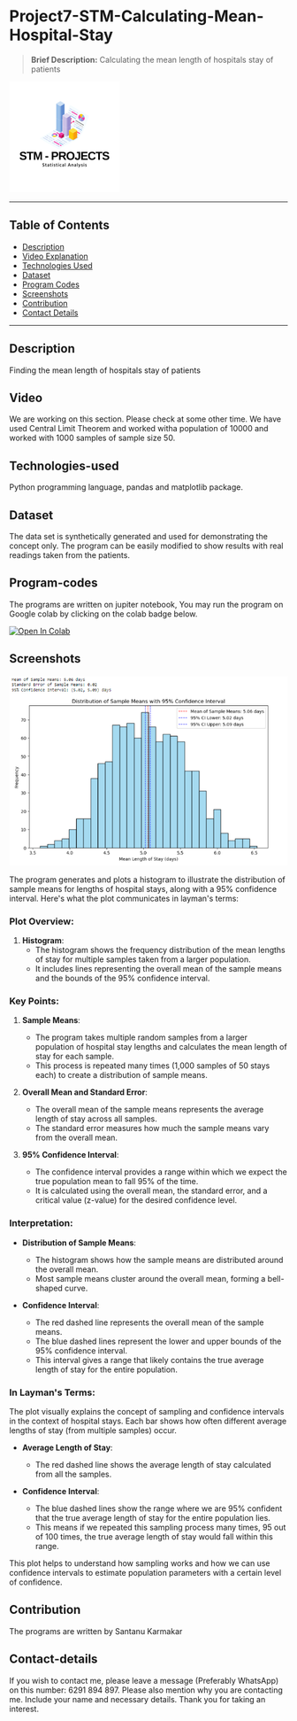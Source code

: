 # Project7-STM-Calculating-Mean-Hospital-Stay
> **Brief Description:** Calculating the mean length of hospitals stay of patients

![Project Logo](STMProjects.png)

---

## Table of Contents

- [Description](#description)
- [Video Explanation](#video)
- [Technologies Used](#technologies-used)
- [Dataset](#dataset)
- [Program Codes ](#program-codes)
- [Screenshots](#screenshots)
- [Contribution](#contributipn)
- [Contact Details](#contact-details)

---

## Description

Finding the mean length of hospitals stay of patients

## Video
<!--
[![Watch the video](https://img.youtube.com/vi/tbd/hqdefault.jpg)](https://www.youtube.com/watch?v=tbd) 
-->

We are working on this section. Please check at some other time. We have used Central Limit Theorem and worked witha population of 10000 and worked with 1000 samples of sample size 50.

## Technologies-used

Python programming language, pandas and matplotlib package.

## Dataset

The data set is synthetically generated and used for demonstrating the concept only. The program can be easily modified to show results with real readings taken from the patients.

## Program-codes

The programs are written on jupiter notebook, You may run the program on Google colab by clicking on the colab badge below.

[![Open In Colab](https://colab.research.google.com/assets/colab-badge.svg)](https://colab.research.google.com/github/fromsantanu/Project7-STM-Calculating-Mean-Hospital-Stay/blob/main/Project7-STM-Calculating-Mean-Hospital-Stay.ipynb)

## Screenshots

![Program Output](output.png)

The program generates and plots a histogram to illustrate the distribution of sample means for lengths of hospital stays, along with a 95% confidence interval. Here's what the plot communicates in layman's terms:

### Plot Overview:
1. **Histogram**:
   - The histogram shows the frequency distribution of the mean lengths of stay for multiple samples taken from a larger population.
   - It includes lines representing the overall mean of the sample means and the bounds of the 95% confidence interval.

### Key Points:
1. **Sample Means**:
   - The program takes multiple random samples from a larger population of hospital stay lengths and calculates the mean length of stay for each sample.
   - This process is repeated many times (1,000 samples of 50 stays each) to create a distribution of sample means.

2. **Overall Mean and Standard Error**:
   - The overall mean of the sample means represents the average length of stay across all samples.
   - The standard error measures how much the sample means vary from the overall mean.

3. **95% Confidence Interval**:
   - The confidence interval provides a range within which we expect the true population mean to fall 95% of the time.
   - It is calculated using the overall mean, the standard error, and a critical value (z-value) for the desired confidence level.

### Interpretation:
- **Distribution of Sample Means**:
  - The histogram shows how the sample means are distributed around the overall mean.
  - Most sample means cluster around the overall mean, forming a bell-shaped curve.

- **Confidence Interval**:
  - The red dashed line represents the overall mean of the sample means.
  - The blue dashed lines represent the lower and upper bounds of the 95% confidence interval.
  - This interval gives a range that likely contains the true average length of stay for the entire population.

### In Layman's Terms:
The plot visually explains the concept of sampling and confidence intervals in the context of hospital stays. Each bar shows how often different average lengths of stay (from multiple samples) occur.

- **Average Length of Stay**:
  - The red dashed line shows the average length of stay calculated from all the samples.
  
- **Confidence Interval**:
  - The blue dashed lines show the range where we are 95% confident that the true average length of stay for the entire population lies.
  - This means if we repeated this sampling process many times, 95 out of 100 times, the true average length of stay would fall within this range.

This plot helps to understand how sampling works and how we can use confidence intervals to estimate population parameters with a certain level of confidence.


## Contribution

The programs are written by Santanu Karmakar

## Contact-details

If you wish to contact me, please leave a message (Preferably WhatsApp) on this number: 6291 894 897.
Please also mention why you are contacting me. Include your name and necessary details.
Thank you for taking an interest.
